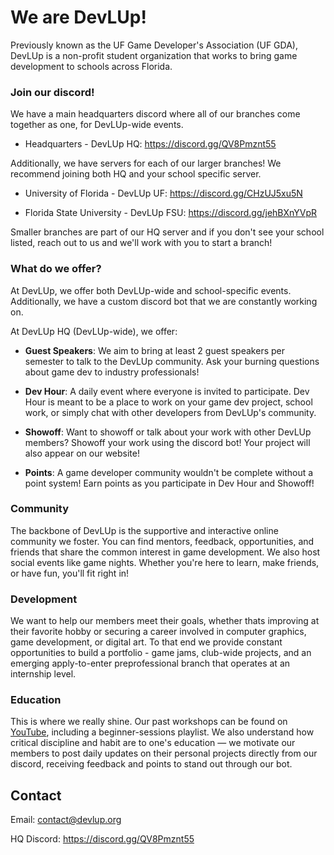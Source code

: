 # We are DevLUp!

Previously known as the UF Game Developer's Association (UF GDA), DevLUp is a non-profit student organization that works to bring game development to schools across Florida.

### Join our discord!

We have a main headquarters discord where all of our branches come together as one, for DevLUp-wide events.

- Headquarters - DevLUp HQ: https://discord.gg/QV8Pmznt55

Additionally, we have servers for each of our larger branches! We recommend joining both HQ and your school specific server.

- University of Florida - DevLUp UF: https://discord.gg/CHzUJ5xu5N

- Florida State University - DevLUp FSU: https://discord.gg/jehBXnYVpR

Smaller branches are part of our HQ server and if you don't see your school listed, reach out to us and we'll work with you to start a branch!

### What do we offer?

At DevLUp, we offer both DevLUp-wide and school-specific events. Additionally, we have a custom discord bot that we are constantly working on.

At DevLUp HQ (DevLUp-wide), we offer:

- **Guest Speakers**: We aim to bring at least 2 guest speakers per semester to talk to the DevLUp community. Ask your burning questions about game dev to industry professionals!

- **Dev Hour**: A daily event where everyone is invited to participate. Dev Hour is meant to be a place to work on your game dev project, school work, or simply chat with other developers from DevLUp's community.

- **Showoff**: Want to showoff or talk about your work with other DevLUp members? Showoff your work using the discord bot! Your project will also appear on our website!

- **Points**: A game developer community wouldn't be complete without a point system! Earn points as you participate in Dev Hour and Showoff!

### Community

The backbone of DevLUp is the supportive and interactive online community we foster. You can find mentors, feedback, opportunities, and friends that share the common interest in game development. We also host social events like game nights. Whether you're here to learn, make friends, or have fun, you'll fit right in!

### Development

We want to help our members meet their goals, whether thats improving at their favorite hobby or securing a career involved in computer graphics, game development, or digital art. To that end we provide constant opportunities to build a portfolio - game jams, club-wide projects, and an emerging apply-to-enter preprofessional branch that operates at an internship level.

### Education

This is where we really shine. Our past workshops can be found on [YouTube](https://www.youtube.com/@devlup-inc), including a beginner-sessions playlist. We also understand how critical discipline and habit are to one's education — we motivate our members to post daily updates on their personal projects directly from our discord, receiving feedback and points to stand out through our bot. 

[//]: ## (Behind The Scenes, information on the org's story as well as just putting the credits section here.)

## Contact

Email: contact@devlup.org

HQ Discord: https://discord.gg/QV8Pmznt55
